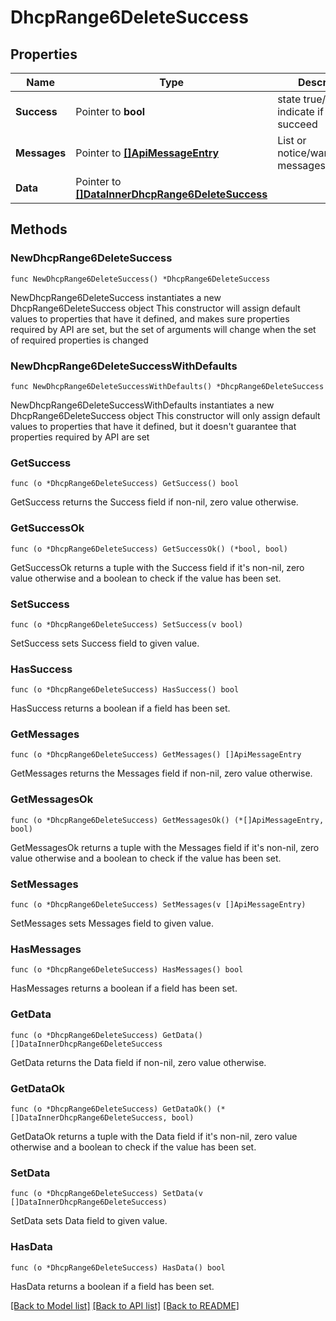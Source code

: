 # DhcpRange6DeleteSuccess

## Properties

Name | Type | Description | Notes
------------ | ------------- | ------------- | -------------
**Success** | Pointer to **bool** | state true/false indicate if action succeed | [optional] 
**Messages** | Pointer to [**[]ApiMessageEntry**](ApiMessageEntry.md) | List or notice/warning/error messages | [optional] 
**Data** | Pointer to [**[]DataInnerDhcpRange6DeleteSuccess**](DataInnerDhcpRange6DeleteSuccess.md) |  | [optional] 

## Methods

### NewDhcpRange6DeleteSuccess

`func NewDhcpRange6DeleteSuccess() *DhcpRange6DeleteSuccess`

NewDhcpRange6DeleteSuccess instantiates a new DhcpRange6DeleteSuccess object
This constructor will assign default values to properties that have it defined,
and makes sure properties required by API are set, but the set of arguments
will change when the set of required properties is changed

### NewDhcpRange6DeleteSuccessWithDefaults

`func NewDhcpRange6DeleteSuccessWithDefaults() *DhcpRange6DeleteSuccess`

NewDhcpRange6DeleteSuccessWithDefaults instantiates a new DhcpRange6DeleteSuccess object
This constructor will only assign default values to properties that have it defined,
but it doesn't guarantee that properties required by API are set

### GetSuccess

`func (o *DhcpRange6DeleteSuccess) GetSuccess() bool`

GetSuccess returns the Success field if non-nil, zero value otherwise.

### GetSuccessOk

`func (o *DhcpRange6DeleteSuccess) GetSuccessOk() (*bool, bool)`

GetSuccessOk returns a tuple with the Success field if it's non-nil, zero value otherwise
and a boolean to check if the value has been set.

### SetSuccess

`func (o *DhcpRange6DeleteSuccess) SetSuccess(v bool)`

SetSuccess sets Success field to given value.

### HasSuccess

`func (o *DhcpRange6DeleteSuccess) HasSuccess() bool`

HasSuccess returns a boolean if a field has been set.

### GetMessages

`func (o *DhcpRange6DeleteSuccess) GetMessages() []ApiMessageEntry`

GetMessages returns the Messages field if non-nil, zero value otherwise.

### GetMessagesOk

`func (o *DhcpRange6DeleteSuccess) GetMessagesOk() (*[]ApiMessageEntry, bool)`

GetMessagesOk returns a tuple with the Messages field if it's non-nil, zero value otherwise
and a boolean to check if the value has been set.

### SetMessages

`func (o *DhcpRange6DeleteSuccess) SetMessages(v []ApiMessageEntry)`

SetMessages sets Messages field to given value.

### HasMessages

`func (o *DhcpRange6DeleteSuccess) HasMessages() bool`

HasMessages returns a boolean if a field has been set.

### GetData

`func (o *DhcpRange6DeleteSuccess) GetData() []DataInnerDhcpRange6DeleteSuccess`

GetData returns the Data field if non-nil, zero value otherwise.

### GetDataOk

`func (o *DhcpRange6DeleteSuccess) GetDataOk() (*[]DataInnerDhcpRange6DeleteSuccess, bool)`

GetDataOk returns a tuple with the Data field if it's non-nil, zero value otherwise
and a boolean to check if the value has been set.

### SetData

`func (o *DhcpRange6DeleteSuccess) SetData(v []DataInnerDhcpRange6DeleteSuccess)`

SetData sets Data field to given value.

### HasData

`func (o *DhcpRange6DeleteSuccess) HasData() bool`

HasData returns a boolean if a field has been set.


[[Back to Model list]](../README.md#documentation-for-models) [[Back to API list]](../README.md#documentation-for-api-endpoints) [[Back to README]](../README.md)


